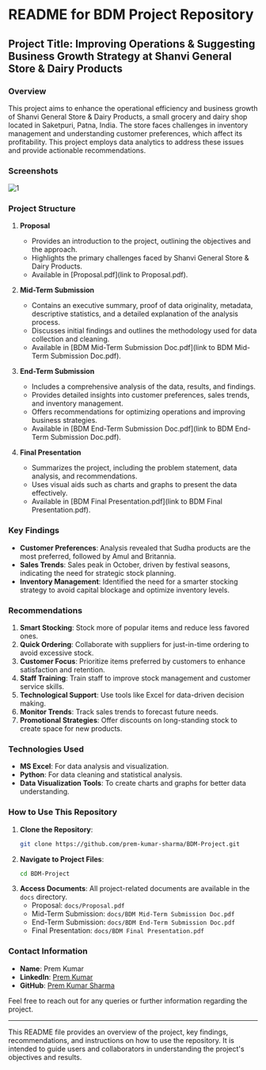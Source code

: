 # README for BDM Project Repository

## Project Title: Improving Operations & Suggesting Business Growth Strategy at Shanvi General Store & Dairy Products

### Overview
This project aims to enhance the operational efficiency and business growth of Shanvi General Store & Dairy Products, a small grocery and dairy shop located in Saketpuri, Patna, India. The store faces challenges in inventory management and understanding customer preferences, which affect its profitability. This project employs data analytics to address these issues and provide actionable recommendations.

### Screenshots

![1](https://github.com/user-attachments/assets/ce5789ab-ae21-428d-a255-3a370a141f94)


### Project Structure

1. **Proposal**
   - Provides an introduction to the project, outlining the objectives and the approach.
   - Highlights the primary challenges faced by Shanvi General Store & Dairy Products.
   - Available in [Proposal.pdf](link to Proposal.pdf).

2. **Mid-Term Submission**
   - Contains an executive summary, proof of data originality, metadata, descriptive statistics, and a detailed explanation of the analysis process.
   - Discusses initial findings and outlines the methodology used for data collection and cleaning.
   - Available in [BDM Mid-Term Submission Doc.pdf](link to BDM Mid-Term Submission Doc.pdf).

3. **End-Term Submission**
   - Includes a comprehensive analysis of the data, results, and findings.
   - Provides detailed insights into customer preferences, sales trends, and inventory management.
   - Offers recommendations for optimizing operations and improving business strategies.
   - Available in [BDM End-Term Submission Doc.pdf](link to BDM End-Term Submission Doc.pdf).

4. **Final Presentation**
   - Summarizes the project, including the problem statement, data analysis, and recommendations.
   - Uses visual aids such as charts and graphs to present the data effectively.
   - Available in [BDM Final Presentation.pdf](link to BDM Final Presentation.pdf).

### Key Findings

- **Customer Preferences**: Analysis revealed that Sudha products are the most preferred, followed by Amul and Britannia.
- **Sales Trends**: Sales peak in October, driven by festival seasons, indicating the need for strategic stock planning.
- **Inventory Management**: Identified the need for a smarter stocking strategy to avoid capital blockage and optimize inventory levels.

### Recommendations

1. **Smart Stocking**: Stock more of popular items and reduce less favored ones.
2. **Quick Ordering**: Collaborate with suppliers for just-in-time ordering to avoid excessive stock.
3. **Customer Focus**: Prioritize items preferred by customers to enhance satisfaction and retention.
4. **Staff Training**: Train staff to improve stock management and customer service skills.
5. **Technological Support**: Use tools like Excel for data-driven decision making.
6. **Monitor Trends**: Track sales trends to forecast future needs.
7. **Promotional Strategies**: Offer discounts on long-standing stock to create space for new products.

### Technologies Used

- **MS Excel**: For data analysis and visualization.
- **Python**: For data cleaning and statistical analysis.
- **Data Visualization Tools**: To create charts and graphs for better data understanding.

### How to Use This Repository

1. **Clone the Repository**: 
   ```bash
   git clone https://github.com/prem-kumar-sharma/BDM-Project.git
   ```
2. **Navigate to Project Files**:
   ```bash
   cd BDM-Project
   ```
3. **Access Documents**: All project-related documents are available in the `docs` directory.
   - Proposal: `docs/Proposal.pdf`
   - Mid-Term Submission: `docs/BDM Mid-Term Submission Doc.pdf`
   - End-Term Submission: `docs/BDM End-Term Submission Doc.pdf`
   - Final Presentation: `docs/BDM Final Presentation.pdf`

### Contact Information

- **Name**: Prem Kumar
- **LinkedIn**: [Prem Kumar](https://www.linkedin.com/in/prem-kumar-a499b1201/)
- **GitHub**: [Prem Kumar Sharma](https://github.com/prem-kumar-sharma)

Feel free to reach out for any queries or further information regarding the project.

---

This README file provides an overview of the project, key findings, recommendations, and instructions on how to use the repository. It is intended to guide users and collaborators in understanding the project's objectives and results.
